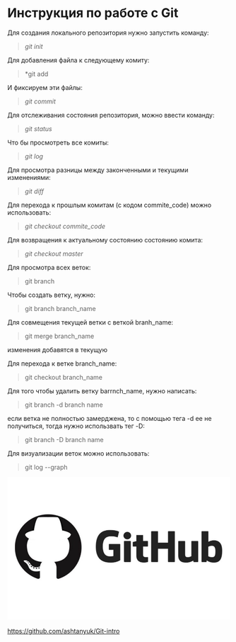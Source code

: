 # **Инструкция по работе с Git**
Для создания локального репозитория нужно запустить команду:
> *git init*

Для добавления файла к следующему комиту:
> *git add

И фиксируем эти файлы:
> *git commit*

Для отслеживания состояния репозитория, можно ввести команду:
> *git status*

Что бы просмотреть все комиты:
> *git log*

Для просмотра разницы между законченными и текущими изменениями:
> *git diff*

Для перехода к прошлым комитам (с кодом commite_code) можно использовать:
> *git checkout commite_code*

Для возвращения к актуальному состоянию состоянию комита:
> *git checkout master*

Для просмотра всех веток:
> git branch

Чтобы создать ветку, нужно:
> git branch branch_name

Для совмещения текущей ветки с веткой branh_name:
> git merge branch_name

изменения добавятся в текущую

Для перехода к ветке branch_name:
> git checkout branch_name

Для того чтобы удалить ветку barrnch_name, нужно написать:
> git branch -d branch name

если ветка не полностью замерджена, то с помощью тега -d ее не получиться, тогда нужно использвать тег -D:
> git branch -D branch name

Для визуализации веток можно использовать:
> git log --graph

![GitHub](0_Fz2VWlH1Vi6FFCsx.jpg)

https://github.com/ashtanyuk/Git-intro